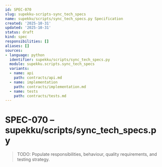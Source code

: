 ```yaml
---
id: SPEC-070
slug: supekku-scripts-sync_tech_specs
name: supekku/scripts/sync_tech_specs.py Specification
created: '2025-10-31'
updated: '2025-10-31'
status: draft
kind: spec
responsibilities: []
aliases: []
sources:
- language: python
  identifier: supekku/scripts/sync_tech_specs.py
  module: supekku.scripts.sync_tech_specs
  variants:
  - name: api
    path: contracts/api.md
  - name: implementation
    path: contracts/implementation.md
  - name: tests
    path: contracts/tests.md
---
```


# SPEC-070 – supekku/scripts/sync_tech_specs.py

> TODO: Populate responsibilities, behaviour, quality requirements, and testing strategy.
